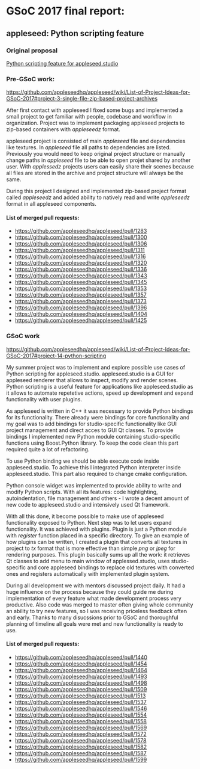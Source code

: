 # GSoC 2017 final report:
## appleseed: Python scripting feature
### Original proposal
[Python scripting feature for appleseed.studio](Proposal.md)
### Pre-GSoC work:
https://github.com/appleseedhq/appleseed/wiki/List-of-Project-Ideas-for-GSoC-2017#project-3-single-file-zip-based-project-archives

After first contact with appleseed I fixed some bugs and implemented a small project to get familiar with people, codebase and workflow in organization. Project was to implement packaging appleseed projects to zip-based containers with _appleseedz_ format.

appleseed project is consisted of main _appleseed_ file and dependencies like textures. In _appleseed_ file all paths to dependencies are listed. Previously you would need to keep original project structure or manually change paths in _appleseed_ file to be able to open projet shared by another user. With _applessedz_ projects users can easily share their scenes because all files are stored in the archive and project structure will always be the same.

During this project I designed and implemented zip-based project format called _appleseedz_ and added ability to natively read and write _appleseedz_ format in all appleseed components.

#### List of merged pull requests:
* https://github.com/appleseedhq/appleseed/pull/1283
* https://github.com/appleseedhq/appleseed/pull/1300
* https://github.com/appleseedhq/appleseed/pull/1306
* https://github.com/appleseedhq/appleseed/pull/1311
* https://github.com/appleseedhq/appleseed/pull/1316
* https://github.com/appleseedhq/appleseed/pull/1320
* https://github.com/appleseedhq/appleseed/pull/1336
* https://github.com/appleseedhq/appleseed/pull/1343
* https://github.com/appleseedhq/appleseed/pull/1345
* https://github.com/appleseedhq/appleseed/pull/1353
* https://github.com/appleseedhq/appleseed/pull/1357
* https://github.com/appleseedhq/appleseed/pull/1373
* https://github.com/appleseedhq/appleseed/pull/1396
* https://github.com/appleseedhq/appleseed/pull/1404
* https://github.com/appleseedhq/appleseed/pull/1425

### GSoC work
https://github.com/appleseedhq/appleseed/wiki/List-of-Project-Ideas-for-GSoC-2017#project-14-python-scripting

My summer project was to implement and explore possible use cases of Python scripting for appleseed.studio. appleseed.studio is a GUI for appleseed renderer that allows to inspect, modify and render scenes. Python scripting is a useful feature for applications like appleseed.studio as it allows to automate repetetive actions, speed up development and expand functionality with user plugins.

As appleseed is written in C++ it was necessary to provide Python bindings for its functionality. There already were bindings for core functionality and my goal was to add bindings for studio-specific functionality like GUI project management and direct acces to GUI Qt classes. To provide bindings I implemented new Python module containing studio-specific functions using Boost.Python library. To keep the code clean this part required quite a lot of refactoring.

To use Python binding we should be able execute code inside appleseed.studio. To achieve this I integrated Python interpreter inside appleseed.studio. This part also required to change cmake configuration.

Python console widget was implemented to provide ability to write and modify Python scripts. With all its features: code highlighting, autoindentation, file management and others - I wrote a decent amount of new code to appleseed.studio and intensively used Qt framework.

With all this done, it become possible to make use of appleseed functionality exposed to Python. Next step was to let users expand functionality. It was achieved with plugins. Plugin is just a Python module with _register_ function placed in a specific directory. To give an example of how plugins can be written, I created a plugin that converts all textures in project to _tx_ format that is more effective than simple _png_ or _jpeg_ for rendering purposes. This plugin basically sums up all the work: it retrieves Qt classes to add menu to main window of applessed.studio, uses studio-specific and core appleseed bindings to replace old textures with converted ones and registers automatically with implemented plugin system.

During all development we with mentors discussed project daily. It had a huge influence on the process because they could guide me during implementation of every feature what made development process very productive. Also code was merged to master often giving whole community an ability to try new features, so I was receiving priceless feedback often and early. Thanks to many disucssions prior to GSoC and thoroughful planning of timeline all goals were met and new functionality is ready to use.

#### List of merged pull requests:
* https://github.com/appleseedhq/appleseed/pull/1440
* https://github.com/appleseedhq/appleseed/pull/1454
* https://github.com/appleseedhq/appleseed/pull/1464
* https://github.com/appleseedhq/appleseed/pull/1493
* https://github.com/appleseedhq/appleseed/pull/1498
* https://github.com/appleseedhq/appleseed/pull/1509
* https://github.com/appleseedhq/appleseed/pull/1513
* https://github.com/appleseedhq/appleseed/pull/1537
* https://github.com/appleseedhq/appleseed/pull/1546
* https://github.com/appleseedhq/appleseed/pull/1554
* https://github.com/appleseedhq/appleseed/pull/1558
* https://github.com/appleseedhq/appleseed/pull/1569
* https://github.com/appleseedhq/appleseed/pull/1572
* https://github.com/appleseedhq/appleseed/pull/1578
* https://github.com/appleseedhq/appleseed/pull/1582
* https://github.com/appleseedhq/appleseed/pull/1587
* https://github.com/appleseedhq/appleseed/pull/1599
